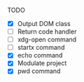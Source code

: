 TODO

- [X] Output DOM class
- [ ] Return code handler
- [ ] xdg-open command
- [ ] startx command
- [X] echo command
- [X] Modulate project
- [X] pwd command